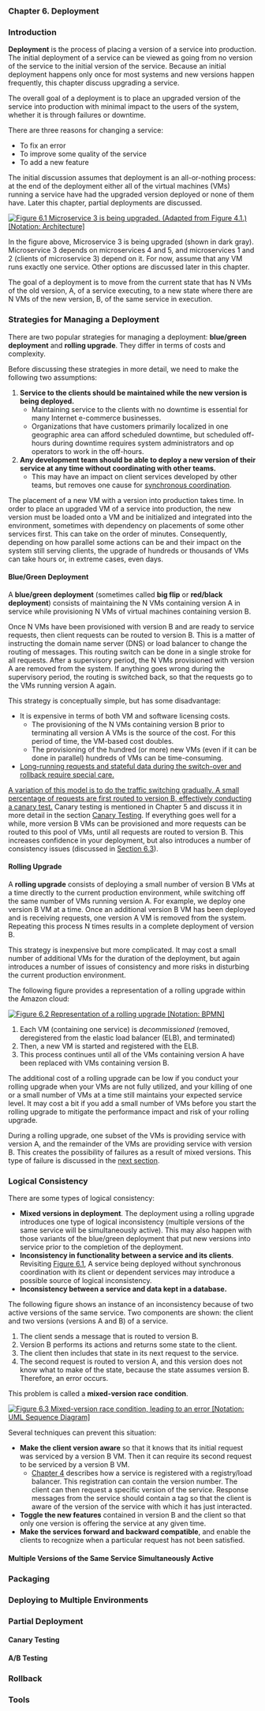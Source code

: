 ### **Chapter 6. Deployment**

### Introduction

**Deployment** is the process of placing a version of a service into production. The initial deployment of a service can be viewed as going from no version of the service to the initial version of the service. Because an initial deployment happens only once for most systems and new versions happen frequently, this chapter discuss upgrading a service.

The overall goal of a deployment is to place an upgraded version of the service into production with minimal impact to the users of the system, whether it is through failures or downtime.

There are three reasons for changing a service:

* To fix an error
* To improve some quality of the service
* To add a new feature

The initial discussion assumes that deployment is an all-or-nothing process: at the end of the deployment either all of the virtual machines (VMs) running a service have had the upgraded version deployed or none of them have. Later this chapter, partial deployments are discussed.

[![Figure 6.1 Microservice 3 is being upgraded. (Adapted from Figure 4.1.) [Notation: Architecture]](figure_6.1_600.png)](figure_6.1.png "Figure 6.1 Microservice 3 is being upgraded. (Adapted from Figure 4.1.) [Notation: Architecture]")

In the figure above, Microservice 3 is being upgraded (shown in dark gray). Microservice 3 depends on microservices 4 and 5, and microservices 1 and 2 (clients of microservice 3) depend on it. For now, assume that any VM runs exactly one service. Other options are discussed later in this chapter.

The goal of a deployment is to move from the current state that has N VMs of the old version, A, of a service executing, to a new state where there are N VMs of the new version, B, of the same service in execution.

### Strategies for Managing a Deployment

There are two popular strategies for managing a deployment: **blue/green deployment** and **rolling upgrade**. They differ in terms of costs and complexity.

Before discussing these strategies in more detail, we need to make the following two assumptions:

1. **Service to the clients should be maintained while the new version is being deployed.**
    * Maintaining service to the clients with no downtime is essential for many Internet e-commerce businesses.
    * Organizations that have customers primarily localized in one geographic area can afford scheduled downtime, but scheduled off-hours during downtime requires system administrators and op operators to work in the off-hours.
2. **Any development team should be able to deploy a new version of their service at any time without coordinating with other teams.**
    * This may have an impact on client services developed by other teams, but removes one cause for [synchronous coordination](ch1.md#coordination).

The placement of a new VM with a version into production takes time. In order to place an upgraded VM of a service into production, the new version must be loaded onto a VM and be initialized and integrated into the environment, sometimes with dependency on placements of some other services first. This can take on the order of minutes. Consequently, depending on how parallel some actions can be and their impact on the system still serving clients, the upgrade of hundreds or thousands of VMs can take hours or, in extreme cases, even days.

#### Blue/Green Deployment

A **blue/green deployment** (sometimes called **big flip** or **red/black deployment**) consists of maintaining the N VMs containing version A in service while provisioning N VMs of virtual machines containing version B.

Once N VMs have been provisioned with version B and are ready to service requests, then client requests can be routed to version B. This is a matter of instructing the domain name server (DNS) or load balancer to change the routing of messages. This routing switch can be done in a single stroke for all requests. After a supervisory period, the N VMs provisioned with version A are removed from the system. If anything goes wrong during the supervisory period, the routing is switched back, so that the requests go to the VMs running version A again.

This strategy is conceptually simple, but has some disadvantage:

* It is expensive in terms of both VM and software licensing costs.
    * The provisioning of the N VMs containing version B prior to terminating all version A VMs is the source of the cost. For this period of time, the VM-based cost doubles.
    * The provisioning of the hundred (or more) new VMs (even if it can be done in parallel) hundreds of VMs can be time-consuming.
* <u>Long-running requests and stateful data during the switch-over and rollback require special care.</u>

<u>A variation of this model is to do the traffic switching gradually. A small percentage of requests are first routed to version B, effectively conducting a canary test.</u> Canary testing is mentioned in Chapter 5 and discuss it in more detail in the section [Canary Testing](#canary-testing). If everything goes well for a while, more version B VMs can be provisioned and more requests can be routed to this pool of VMs, until all requests are routed to version B.  This increases confidence in your deployment, but also introduces a number of consistency issues (discussed in [Section 6.3](#logical-consistency)).

#### Rolling Upgrade

A **rolling upgrade** consists of deploying a small number of version B VMs at a time directly to the current production environment, while switching off the same number of VMs running version A. For example, we deploy one version B VM at a time. Once an additional version B VM has been deployed and is receiving requests, one version A VM is removed from the system. Repeating this process N times results in a complete deployment of version B.

This strategy is inexpensive but more complicated. It may cost a small number of additional VMs for the duration of the deployment, but again introduces a number of issues of consistency and more risks in disturbing the current production environment.

The following figure provides a representation of a rolling upgrade within the Amazon cloud:

[![Figure 6.2 Representation of a rolling upgrade [Notation: BPMN]](figure_6.2.png)](figure_6.2.png "Figure 6.2 Representation of a rolling upgrade [Notation: BPMN]")

1. Each VM (containing one service) is *decommissioned* (removed, deregistered from the elastic load balancer (ELB), and terminated)
2. Then, a new VM is started and registered with the ELB.
3. This process continues until all of the VMs containing version A have been replaced with VMs containing version B.

The additional cost of a rolling upgrade can be low if you conduct your rolling upgrade when your VMs are not fully utilized, and your killing of one or a small number of VMs at a time still maintains your expected service level. It may cost a bit if you add a small number of VMs before you start the rolling upgrade to mitigate the performance impact and risk of your rolling upgrade.

During a rolling upgrade, one subset of the VMs is providing service with version A, and the remainder of the VMs are providing service with version B.  This creates the possibility of failures as a result of mixed versions. This type of failure is discussed in the [next section](#logical-consistency).

### Logical Consistency

There are some types of logical consistency:

* **Mixed versions in deployment**. The deployment using a rolling upgrade introduces one type of logical inconsistency (multiple versions of the same service will be simultaneously active). This may also happen with those variants of the blue/green deployment that put new versions into service prior to the completion of the deployment.
* **Inconsistency in functionality between a service and its clients**. Revisiting [Figure 6.1](figure_6.1.png), A service being deployed without synchronous coordination with its client or dependent services may introduce a possible source of logical inconsistency.
* **Inconsistency between a service and data kept in a database.**

The following figure shows an instance of an inconsistency because of two active versions of the same service. Two components are shown: the client and two versions (versions A and B) of a service.

1. The client sends a message that is routed to version B.
2. Version B performs its actions and returns some state to the client.
3. The client then includes that state in its next request to the service.
4. The second request is routed to version A, and this version does not know what to make of the state, because the state assumes version B. Therefore, an error occurs.

This problem is called a **mixed-version race condition**.

[![Figure 6.3 Mixed-version race condition, leading to an error [Notation: UML Sequence Diagram]](figure_6.3.png)](figure_6.3.png "Figure 6.3 Mixed-version race condition, leading to an error [Notation: UML Sequence Diagram]")

Several techniques can prevent this situation:

* **Make the client version aware** so that it knows that its initial request was serviced by a version B VM. Then it can require its second request to be serviced by a version B VM.
    * [Chapter 4](ch4.md) describes how a service is registered with a registry/load balancer. This registration can contain the version number. The client can then request a specific version of the service.  Response messages from the service should contain a tag so that the client is aware of the version of the service with which it has just interacted.
* **Toggle the new features** contained in version B and the client so that only one version is offering the service at any given time.
* **Make the services forward and backward compatible**, and enable the clients to recognize when a particular request has not been satisfied.


#### Multiple Versions of the Same Service Simultaneously Active

### Packaging

### Deploying to Multiple Environments

### Partial Deployment

#### Canary Testing

#### A/B Testing

### Rollback

### Tools
